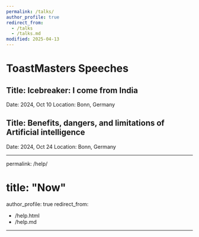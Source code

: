 ```yaml
---
permalink: /talks/
author_profile: true
redirect_from: 
  - /talks
  - /talks.md
modified: 2025-04-13
---
```


# ToastMasters Speeches

## Title: Icebreaker: I come from India
Date: 2024, Oct 10
Location: Bonn, Germany

## Title: Benefits, dangers, and limitations of Artificial intelligence
Date: 2024, Oct 24
Location: Bonn, Germany

---
permalink: /help/
# title: "Now"
author_profile: true
redirect_from: 
  - /help.html
  - /help.md


---